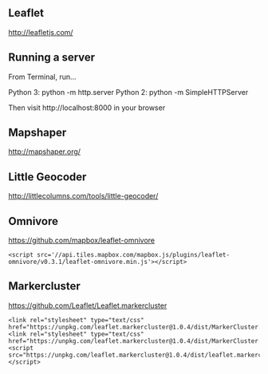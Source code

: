 ## Leaflet

http://leafletjs.com/

## Running a server

From Terminal, run...

Python 3: python -m http.server
Python 2: python -m SimpleHTTPServer

Then visit http://localhost:8000 in your browser

## Mapshaper

http://mapshaper.org/

## Little Geocoder

http://littlecolumns.com/tools/little-geocoder/

## Omnivore

https://github.com/mapbox/leaflet-omnivore

    <script src='//api.tiles.mapbox.com/mapbox.js/plugins/leaflet-omnivore/v0.3.1/leaflet-omnivore.min.js'></script>

## Markercluster

https://github.com/Leaflet/Leaflet.markercluster

    <link rel="stylesheet" type="text/css" href="https://unpkg.com/leaflet.markercluster@1.0.4/dist/MarkerCluster.Default.css">
    <link rel="stylesheet" type="text/css" href="https://unpkg.com/leaflet.markercluster@1.0.4/dist/MarkerCluster.css">
    <script src="https://unpkg.com/leaflet.markercluster@1.0.4/dist/leaflet.markercluster.js"></script>
